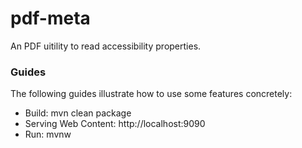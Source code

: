 # pdf-meta
An PDF uitility to read accessibility properties.
### Guides
The following guides illustrate how to use some features concretely:

* Build: mvn clean package
* Serving Web Content: http://localhost:9090
* Run: mvnw

